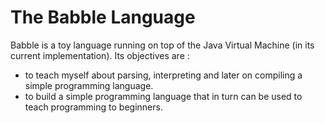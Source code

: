 The Babble Language
===================

Babble is a toy language running on top of the Java Virtual Machine (in its current implementation). Its objectives are :

* to teach myself about parsing, interpreting and later on compiling a simple programming language.
* to build a simple programming language that in turn can be used to teach programming to beginners.